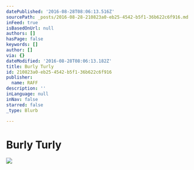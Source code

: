 ```yaml
---
datePublished: '2016-08-28T08:06:13.516Z'
sourcePath: _posts/2016-08-28-210823a0-eb25-4542-b5f1-36b622c6f916.md
inFeed: true
isBasedOnUrl: null
authors: []
hasPage: false
keywords: []
author: []
via: {}
dateModified: '2016-08-28T08:06:13.182Z'
title: Burly Turly
id: 210823a0-eb25-4542-b5f1-36b622c6f916
publisher:
  name: RAFF
description: ''
inLanguage: null
inNav: false
starred: false
_type: Blurb

---
```

# Burly Turly
![](https://the-grid-user-content.s3-us-west-2.amazonaws.com/990de6d7-693c-41a8-9e50-b5a505d21680.jpg)